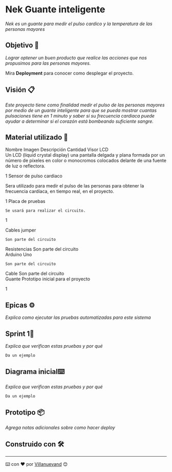 # Nek Guante inteligente

_Nek es un guante para medir el pulso cardico y la temperatura de las personas mayores_

## Objetivo 🚀

_Lograr optener un buen producto que realice las acciones que nos propusimos para las personas mayores._

Mira **Deployment** para conocer como desplegar el proyecto.


## Visión 📋

_Este proyecto tiene como finalidad medir el pulso de las personas mayores por medio de un guante inteligente para que se pueda mostrar cuantas pulsaciones tiene en 1 minuto y saber si su frecuencia cardiaca puede ayudar a determinar si el corazón está bombeando suficiente sangre._

## Material utilizado 🔧

Nombre	Imagen	Descripción 	Cantidad
Visor LCD	
Un LCD (liquid crystal display) una pantalla delgada y plana formada por un número de píxeles en color o monocromos colocados delante de una fuente de luz o reflectora.	




1
Sensor de pulso cardiaco 
	
Sera utilizado para medir el pulso de las personas para obtener la frecuencia cardíaca, en tiempo real, en el proyecto.	


1
Placa de pruebas	
 

	Se usará para realizar el circuito.	

1

Cables jumper	

	Son parte del circuito	
Resistencias 	  	Son parte del circuito	
Arduino Uno	



	Son parte del circuito	
Cable	 	Son parte del circuito	
Guante	 	Prototipo inicial para el proyecto	


1

## Epicas ⚙️

_Explica como ejecutar las pruebas automatizadas para este sistema_

## Sprint 1🔩

_Explica que verifican estas pruebas y por qué_

```
Da un ejemplo
```

## Diagrama inicial⌨️

_Explica que verifican estas pruebas y por qué_

```
Da un ejemplo
```

## Prototipo 📦

_Agrega notas adicionales sobre como hacer deploy_

## Construido con 🛠️


---
⌨️ con ❤️ por [Villanuevand](https://github.com/Villanuevand) 😊
